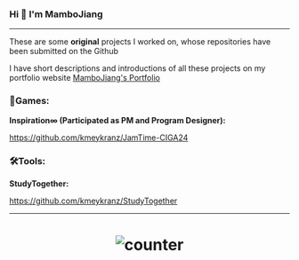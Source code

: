 ### Hi 👋 I'm MamboJiang

------

These are some **original** projects I worked on, whose repositories have been submitted on the Github

I have short descriptions and introductions of all these projects on my portfolio website [MamboJiang's Portfolio](https://mambojiang.site)

### 🎲Games:

**Inspiration∞ (Participated as PM and Program Designer):**

https://github.com/kmeykranz/JamTime-CIGA24

### 🛠️Tools:

**StudyTogether:**

https://github.com/kmeykranz/StudyTogether

------


<h1 align="center">
  <img src="https://counter.yuki.sh/get/@MamboJiang?theme=moebooru" alt="counter">
</h1>

<!--
**MamboJiang/MamboJiang** is a ✨ _special_ ✨ repository because its `README.md` (this file) appears on your GitHub profile.

Here are some ideas to get you started:

- 🔭 I’m currently working on ...
- 🌱 I’m currently learning ...
- 👯 I’m looking to collaborate on ...
- 🤔 I’m looking for help with ...
- 💬 Ask me about ...
- 📫 How to reach me: ...
- 😄 Pronouns: ...
- ⚡ Fun fact: ...
-->
